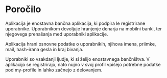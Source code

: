 # Poročilo

Aplikacija je enostavna bančna aplikacija, ki podpira le registrirane uporabnike. Uporabnikom dovoljuje hranjenje denarja na mobilni banki, ter njegovega prenašanja med uporabniki aplikacije.

Aplikacija hrani osnovne podatke o uporabnikih, njihova imena, priimke, mail, hash-irana gesla in kraj bivanja.

Uporabniki so vsakdanji ljudje, ki si želijo enostavnega bančništva. V aplikacijo se registrirajo, nato nujno v svoj profil vpišejo potrebne podatke pod my-profile in lahko začnejo z delovanjem.
